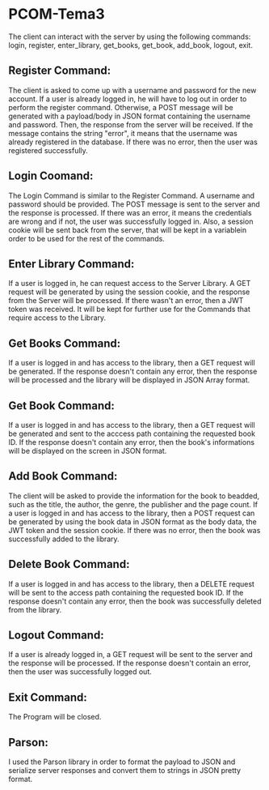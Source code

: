 # PCOM-Tema3

The client can interact with the server by using the following commands: login, register, enter_library, get_books, get_book, add_book, logout, exit.

## Register Command:
The client is asked to come up with a username and password for the new account. If a user is already logged in, he will have to log out in order to perform the register command. Otherwise, a POST message will be generated with a payload/body in JSON format containing the username and password. Then, the response from the server will be received. If the message contains the string "error", it means that the username was already registered in the database. If there was no error, then the user was registered successfully.

## Login Coomand:
The Login Command is similar to the Register Command. A username and password should be provided. The POST message is sent to the server and the response is processed. If there was an error, it means the credentials are wrong and if not, the user was successfully logged in. Also, a session cookie will be sent back from the server, that will be kept in a variablein order to be used for the rest of the commands.

## Enter Library Command:
If a user is logged in, he can request access to the Server Library. A GET request will be generated by using the session cookie,  and the response from the Server will be processed. If there wasn't an error, then a JWT token was received. It will be kept for further use for the Commands that require access to the Library.

## Get Books Command:
If a user is logged in and has access to the library, then a GET request will be generated. If the response doesn't contain any error, then the response will be processed and the library will be displayed in JSON Array format.

## Get Book Command:
If a user is logged in and has access to the library, then a GET request will be generated and sent to the acccess path containing the requested book ID. If the response doesn't contain any error, then the book's informations will be displayed on the screen in JSON format.

## Add Book Command:
The client will be asked to provide the information for the book to beadded, such as the title, the author, the genre, the publisher and the page count. If a user is logged in and has access to the library, then a POST request can be generated by using the book data in JSON format as the body data, the JWT token and the session cookie. If there was no error, then the book was successfully added to the library.

## Delete Book Command:
If a user is logged in and has access to the library, then a DELETE request will be sent to the access path containing the requested book ID. If the response doesn't contain any error, then the book was successfully deleted from the library. 

## Logout Command:
If a user is already logged in, a GET request will be sent to the server and the response will be processed. If the response doesn't contain an error, then the user was successfully logged out.

## Exit Command:
The Program will be closed.

## Parson:
I used the Parson library in order to format the payload to JSON and serialize server responses and convert them to strings in JSON pretty format.
